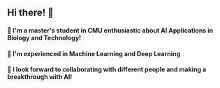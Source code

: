 ## Hi there! 👋
#### 🌱 I'm a master's student in CMU enthusiastic about AI Applications in Biology and Technology!

#### 🌱 I'm experienced in Machine Learning and Deep Learning

#### 🌱 I look forward to collaborating with different people and making a breakthrough with AI!

<!--
**AmulyaMat/AmulyaMat** is a ✨ _special_ ✨ repository because its `README.md` (this file) appears on your GitHub profile.

Here are some ideas to get you started:

- 🔭 I’m currently working on ...
- 🌱 I’m currently learning ...
- 👯 I’m looking to collaborate on ...
- 🤔 I’m looking for help with ...
- 💬 Ask me about ...
- 📫 How to reach me: ...
- 😄 Pronouns: ...
- ⚡ Fun fact: ...
-->
